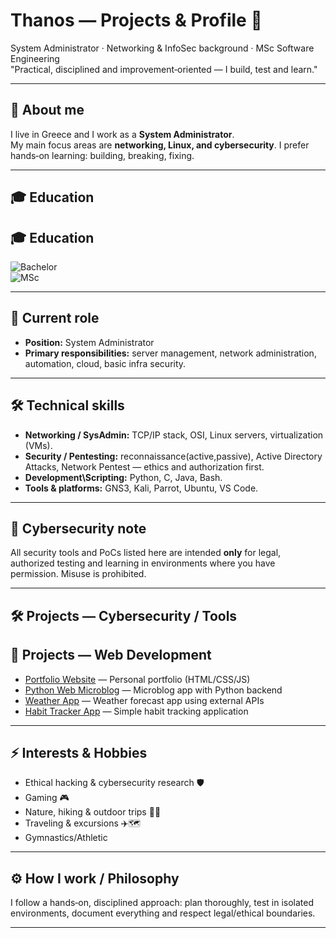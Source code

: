 # Thanos — Projects & Profile 👋

System Administrator · Networking & InfoSec background · MSc Software Engineering  
"Practical, disciplined and improvement‑oriented — I build, test and learn."

---

## 📌 About me
I live in Greece and I work as a **System Administrator**.  
My main focus areas are **networking, Linux, and cybersecurity**. I prefer hands‑on learning: building, breaking, fixing.

---

## 🎓 Education
## 🎓 Education
![Bachelor](https://img.shields.io/badge/Bachelor-Computer%20Engineering-blue)  
![MSc](https://img.shields.io/badge/MSc-Software%20Engineering-green)

---

## 💼 Current role
- **Position:** System Administrator  
- **Primary responsibilities:** server management, network administration, automation, cloud, basic infra security.

---

## 🛠 Technical skills
- **Networking / SysAdmin:** TCP/IP stack, OSI, Linux servers, virtualization (VMs).  
- **Security / Pentesting:** reconnaissance(active,passive), Active Directory Attacks, Network Pentest — ethics and authorization first.  
- **Development\Scripting:** Python, C, Java, Bash.  
- **Tools & platforms:** GNS3, Kali, Parrot, Ubuntu, VS Code.

---

## 🔐 Cybersecurity note
All security tools and PoCs listed here are intended **only** for legal, authorized testing and learning in environments where you have permission. Misuse is prohibited.

---
## 🛠 Projects — Cybersecurity / Tools


## 🚀 Projects — Web Development
- [Portfolio Website](https://github.com/thanos-el-greco/portfolio-website) — Personal portfolio (HTML/CSS/JS)  
- [Python Web Microblog](https://github.com/thanos-el-greco/python-web-microblog) — Microblog app with Python backend  
- [Weather App](https://github.com/thanos-el-greco/Weather-App) — Weather forecast app using external APIs  
- [Habit Tracker App](https://github.com/thanos-el-greco/Habit-Tracker-App) — Simple habit tracking application

---

## ⚡ Interests & Hobbies
- Ethical hacking & cybersecurity research 🛡️  
- Gaming 🎮  
- Nature, hiking & outdoor trips 🌲🚶  
- Traveling & excursions ✈️🗺️
- Gymnastics/Athletic

---

## ⚙️ How I work / Philosophy
I follow a hands‑on, disciplined approach: plan thoroughly, test in isolated environments, document everything and respect legal/ethical boundaries.

---
